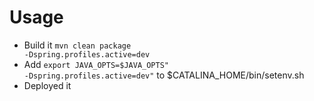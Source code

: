 Usage
=====

* Build it <code>mvn clean package -Dspring.profiles.active=dev</code>
* Add <code>export JAVA_OPTS=$JAVA_OPTS" -Dspring.profiles.active=dev"</code> to $CATALINA_HOME/bin/setenv.sh
* Deployed it

